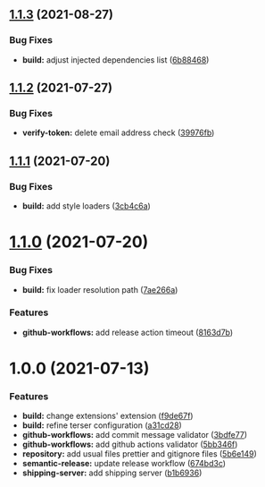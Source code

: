 ## [1.1.3](https://github.com/lumapps/lumapps-extensions-shipping-server/compare/v1.1.2...v1.1.3) (2021-08-27)


### Bug Fixes

* **build:** adjust injected dependencies list ([6b88468](https://github.com/lumapps/lumapps-extensions-shipping-server/commit/6b88468b31313f01e00f272d1076d9d6e5fff2e9))

## [1.1.2](https://github.com/lumapps/lumapps-extensions-shipping-server/compare/v1.1.1...v1.1.2) (2021-07-27)


### Bug Fixes

* **verify-token:** delete email address check ([39976fb](https://github.com/lumapps/lumapps-extensions-shipping-server/commit/39976fbb9ce0cd0cb0376dd1244d45398aa44c60))

## [1.1.1](https://github.com/lumapps/lumapps-extensions-shipping-server/compare/v1.1.0...v1.1.1) (2021-07-20)


### Bug Fixes

* **build:** add style loaders ([3cb4c6a](https://github.com/lumapps/lumapps-extensions-shipping-server/commit/3cb4c6a9e1c2c232cb8cd5451b9bbf8a1eebd672))

# [1.1.0](https://github.com/lumapps/lumapps-extensions-shipping-server/compare/v1.0.0...v1.1.0) (2021-07-20)


### Bug Fixes

* **build:** fix loader resolution path ([7ae266a](https://github.com/lumapps/lumapps-extensions-shipping-server/commit/7ae266abedd6df2a517d5a458c38c8f2c38de998))


### Features

* **github-workflows:** add release action timeout ([8163d7b](https://github.com/lumapps/lumapps-extensions-shipping-server/commit/8163d7b0d801459403144bfa11f4c3caa8f7f19d))

# 1.0.0 (2021-07-13)


### Features

* **build:** change extensions' extension ([f9de67f](https://github.com/lumapps/lumapps-extensions-shipping-server/commit/f9de67fe236db3d5b6eb73eac988217c152993a8))
* **build:** refine terser configuration ([a31cd28](https://github.com/lumapps/lumapps-extensions-shipping-server/commit/a31cd281434433302b67eab286177fa669709707))
* **github-workflows:** add commit message validator ([3bdfe77](https://github.com/lumapps/lumapps-extensions-shipping-server/commit/3bdfe77621c2c02736999f9a84fcd41955899216))
* **github-workflows:** add github actions validator ([5bb346f](https://github.com/lumapps/lumapps-extensions-shipping-server/commit/5bb346fde8463db88309d2d838b005695217c964))
* **repository:** add usual files prettier and gitignore files ([5b6e149](https://github.com/lumapps/lumapps-extensions-shipping-server/commit/5b6e1498efc83641b42b5d15aa54935dcda6e926))
* **semantic-release:** update release workflow ([674bd3c](https://github.com/lumapps/lumapps-extensions-shipping-server/commit/674bd3c6831d473f5ce7748986c2dc691b2f4f87))
* **shipping-server:** add shipping server ([b1b6936](https://github.com/lumapps/lumapps-extensions-shipping-server/commit/b1b69367638618ef8849e03eb9807c2314d9262c))
